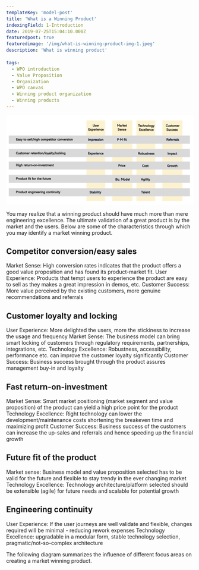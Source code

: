 ```yaml
---
templateKey: 'model-post'
title: 'What is a Winning Product'
indexingField: 1-Introduction
date: 2019-07-25T15:04:10.000Z
featuredpost: true
featuredimage: '/img/what-is-winning-product-img-1.jpeg'
description: 'What is winning product'

tags:
  - WPO introduction
  - Value Proposition
  - Organization
  - WPO canvas
  - Winning product organization
  - Winning products
---
```


![flavor wheel](/img/what-is-winning-product-img-1.jpeg)

You may realize that a winning product should have much more than mere engineering excellence. The ultimate validation of a great product is by the market and the users. Below are some of the characteristics through which you may identify a market winning product.


## Competitor conversion/easy sales
Market Sense: High conversion rates indicates that the product offers a good value proposition and has found its product-market fit.
User Experience: Products that tempt users to experience the product are easy to sell as they makes a great impression in demos, etc.
Customer Success: More value perceived by the existing customers, more genuine recommendations and referrals


## Customer loyalty and locking
User Experience: More delighted the users, more the stickiness to increase the usage and frequency
Market Sense: The business model can bring smart locking of customers through regulatory requirements, partnerships, integrations, etc.
Technology Excellence: Robustness, accessibility, performance etc. can improve the customer loyalty significantly
Customer Success: Business success brought through the product assures management buy-in and loyalty


## Fast return-on-investment
Market Sense: Smart market positioning (market segment and value proposition) of the product can yield a high price point for the product
Technology Excellence: Right technology can lower the development/maintenance costs shortening the breakeven time and maximizing profit
Customer Success: Business success of the customers can increase the up-sales and referrals and hence speeding up the financial growth


## Future fit of the product
Market sense: Business model and value proposition selected has to be valid for the future and flexible to stay trendy in the ever changing market
Technology Excellence: Technology architecture/platform selected should be extensible (agile) for future needs and scalable for potential growth


## Engineering continuity
User Experience: If the user journeys are well validate and flexible, changes required will be minimal - reducing rework expenses
Technology Excellence: upgradable in a modular form, stable technology selection, pragmatic/not-so-complex architecture

The following diagram summarizes the influence of different focus areas on creating a market winning product.
